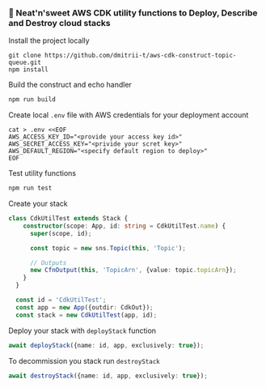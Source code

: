 ### :lollipop: Neat'n'sweet AWS CDK utility functions to Deploy, Describe and Destroy cloud stacks

Install the project locally
```
git clone https://github.com/dmitrii-t/aws-cdk-construct-topic-queue.git
npm install
```

Build the construct and echo handler
```bash
npm run build
```

Create local `.env` file with AWS credentials for your deployment account
```
cat > .env <<EOF
AWS_ACCESS_KEY_ID="<provide your access key id>"
AWS_SECRET_ACCESS_KEY="<privide your scret key>"
AWS_DEFAULT_REGION="<specify default region to deploy>"
EOF
```

Test utility functions
```bash
npm run test
```

Create your stack
```typescript
class CdkUtilTest extends Stack {
    constructor(scope: App, id: string = CdkUtilTest.name) {
      super(scope, id);

      const topic = new sns.Topic(this, 'Topic');

      // Outputs
      new CfnOutput(this, 'TopicArn', {value: topic.topicArn});
    }
  }

  const id = 'CdkUtilTest';
  const app = new App({outdir: CdkOut});
  const stack = new CdkUtilTest(app, id);
```

Deploy your stack with `deployStack` function
```typescript
await deployStack({name: id, app, exclusively: true});
```

To decommission you stack run `destroyStack`

```typescript
await destroyStack({name: id, app, exclusively: true});
```
